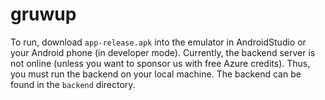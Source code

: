 # gruwup

To run, download `app-release.apk` into the emulator in AndroidStudio or your Android phone (in developer mode).
Currently, the backend server is not online (unless you want to sponsor us with free Azure credits). Thus, you must run the backend on your local machine. The backend can be found in the `backend` directory.
